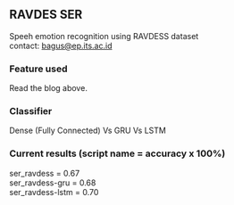 ## RAVDES SER  
Speeh emotion recognition using RAVDESS dataset  
contact: bagus@ep.its.ac.id

### Feature used
Read the blog above.  

### Classifier
Dense (Fully Connected) Vs GRU Vs LSTM

### Current results  (script name = accuracy x 100%)
ser_ravdess = 0.67  
ser_ravdess-gru = 0.68  
ser_ravdess-lstm = 0.70  
